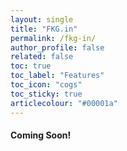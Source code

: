 ```yaml
---
layout: single
title: "FKG.in"
permalink: /fkg-in/
author_profile: false
related: false
toc: true
toc_label: "Features"
toc_icon: "cogs"
toc_sticky: true
articlecolour: "#00001a"
---
```


<div class="notice--danger">
  <h4>Coming Soon!</h4>
</div>